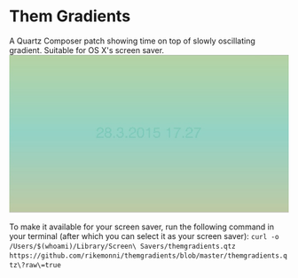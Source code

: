 # Them Gradients
A Quartz Composer patch showing time on top of slowly oscillating gradient.
Suitable for OS X's screen saver.
![Screenshot](screenshot.jpg "Screenshot")

To make it available for your screen saver, run the following command in your terminal (after which you can select it as your screen saver):
```curl -o /Users/$(whoami)/Library/Screen\ Savers/themgradients.qtz https://github.com/rikemonni/themgradients/blob/master/themgradients.qtz\?raw\=true```

